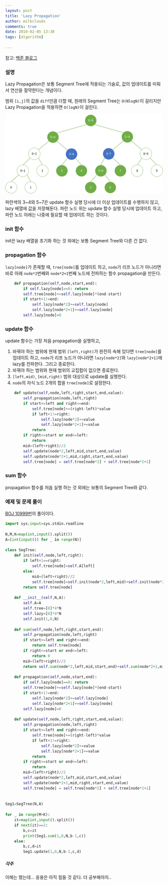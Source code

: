 ```yaml
---
layout: post
title: 'Lazy Propagation'
author: milkclouds
comments: true
date: 2019-02-05 13:38
tags: [algorithm]

---
```


참고: [백준 블로그](https://www.acmicpc.net/blog/view/26)

### 설명

Lazy Propagation은 보통 Segment Tree에 적용되는 기술로, 값의 업데이트를 미뤄서 연산을 절약한다는 개념이다.

범위 `[i,j]`의 값을 `diff`만큼 더할 때, 원래의 Segment Tree는 `O(NlogN)`이 걸리지만 Lazy Propagation을 적용하면 `O(logN)`이 걸린다.



![Lazy Propagation 1](/files/lazy1.png)  

파란색의 3~4와 5~7은 update 함수 실행 당시에 더 이상 업데이트를 수행하지 않고, lazy 배열에 값을 저장해둔다. 파란 노드 위는 update 함수 실행 당시에 업데이트 하고, 파란 노드 아래는 나중에 필요할 때 업데이트 하는 것이다.


### init 함수

init은 lazy 배열을 초기화 하는 것 외에는 보통 Segment Tree와 다른 건 없다.


### propagation 함수

`lazy[node]`가 존재할 때, `tree[node]`를 업데이트 하고, `node`가 리프 노드가 아니라면 바로 아래 `node*2`번째와 `node*2+1`번째 노드에 전파하는 함수 propagation을 만든다.

```python
    def propagation(self,node,start,end):
        if self.lazy[node]==0: return
        self.tree[node]+=self.lazy[node]*(end-start)
        if start+1!=end:
            self.lazy[node*2]+=self.lazy[node]
            self.lazy[node*2+1]+=self.lazy[node]
        self.lazy[node]=0
```

### update 함수

update 함수는 가장 처음 propagation을 실행하고,  
1. 바꿔야 하는 범위에 현재 범위 `[left,right)`가 완전히 속해 있다면 `tree[node]`를 업데이트 하고, `node`가 리프 노드가 아니라면 `lazy[node*2]`와 `lazy[node*2+1]`에 lazy를 전파한다. 그리고 종료한다.  
2. 바꿔야 하는 범위와 현재 범위의 교집합이 없으면 종료한다.
3. `[left,mid)`, `[mid,right)` 범위 대상으로 update를 실행한다.
4. `node`의 자식 노드 2개의 합을 `tree[node]`로 설정한다.

```python
    def update(self,node,left,right,start,end,value):
        self.propagation(node,left,right)
        if start<=left and right<=end:
            self.tree[node]+=(right-left)*value
            if left+1!=right:
                self.lazy[node*2]+=value
                self.lazy[node*2+1]+=value
            return
        if right<=start or end<=left:
            return
        mid=(left+right)//2
        self.update(node*2,left,mid,start,end,value)
        self.update(node*2+1,mid,right,start,end,value)
        self.tree[node] = self.tree[node*2] + self.tree[node*2+1]
```

### sum 함수

propagation 함수를 처음 실행 하는 것 외에는 보통의 Segment Tree와 같다.  


### 예제 및 문제 풀이

[BOJ 10999번](https://www.acmicpc.net/problem/10999)의 풀이이다.
```python
import sys;input=sys.stdin.readline

N,M,K=map(int,input().split())
A=[int(input()) for _ in range(N)]

class SegTree:
    def init(self,node,left,right):
        if left+1==right:
            self.tree[node]=self.A[left]
        else:
            mid=(left+right)//2
            self.tree[node]=self.init(node*2,left,mid)+self.init(node*2+1,mid,right)
        return self.tree[node]

    def __init__(self,N,A):
        self.A=A
        self.tree=[0]*4*N
        self.lazy=[0]*4*N
        self.init(1,0,N)

    def sum(self,node,left,right,start,end):
        self.propagation(node,left,right)
        if start<=left and right<=end:
            return self.tree[node]
        if right<=start or end<=left:
            return 0
        mid=(left+right)//2
        return self.sum(node*2,left,mid,start,end)+self.sum(node*2+1,mid,right,start,end)

    def propagation(self,node,start,end):
        if self.lazy[node]==0: return
        self.tree[node]+=self.lazy[node]*(end-start)
        if start+1!=end:
            self.lazy[node*2]+=self.lazy[node]
            self.lazy[node*2+1]+=self.lazy[node]
        self.lazy[node]=0

    def update(self,node,left,right,start,end,value):
        self.propagation(node,left,right)
        if start<=left and right<=end:
            self.tree[node]+=(right-left)*value
            if left+1!=right:
                self.lazy[node*2]+=value
                self.lazy[node*2+1]+=value
            return
        if right<=start or end<=left:
            return
        mid=(left+right)//2
        self.update(node*2,left,mid,start,end,value)
        self.update(node*2+1,mid,right,start,end,value)
        self.tree[node] = self.tree[node*2] + self.tree[node*2+1]


Seg1=SegTree(N,A)

for _ in range(M+K):
    it=map(int,input().split())
    if next(it)==2:
        b,c=it
        print(Seg1.sum(1,0,N,b-1,c))
    else:
        b,c,d=it
        Seg1.update(1,0,N,b-1,c,d)
```



##### 각주
이해는 했는데... 응용은 아직 힘들 것 같다.
더 공부해야지..